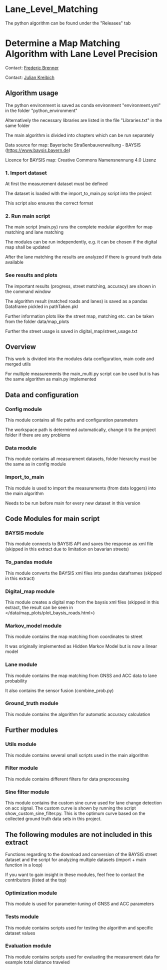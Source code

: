 # Lane_Level_Matching
The python algorithm can be found under the "Releases" tab


# Determine a Map Matching Algorithm with Lane Level Precision

Contact: [Frederic Brenner](mailto:frederic.brenner@tum.de)

Contact: [Julian Kreibich](mailto:julian.kreibich@tum.de)

## Algorithm usage
The python environment is saved as conda environment "environment.yml" in the folder "python_environment"

Alternatively the necessary libraries are listed in the file "Libraries.txt" in the same folder

The main algorithm is divided into chapters which can be run separately

Data source for map: Bayerische Straßenbauverwaltung - BAYSIS (https://www.baysis.bayern.de)

Licence for BAYSIS map: Creative Commons Namensnennung 4.0 Lizenz


### 1. Import dataset
At first the measurement dataset must be defined

The dataset is loaded with the import_to_main.py script into the project

This script also ensures the correct format

### 2. Run main script 
The main script (main.py) runs the complete modular algorithm for map matching and lane matching

The modules can be run independently, e.g. it can be chosen if the digital map shall be updated

After the lane matching the results are analyzed if there is ground truth data available

### See results and plots
The important results (progress, street matching, accuracy) are shown in the command window

The algorithm result (matched roads and lanes) is saved as a pandas Dataframe pickled in pathTaken.pkl

Further information plots like the street map, matching etc. can be taken from the folder data/map_plots

Further the street usage is saved in digital_map/street_usage.txt


## Overview
This work is divided into the modules data configuration, main code and merged utils

For multiple measurements the main_multi.py script can be used but is has the same algorithm as main.py implemented

## Data and configuration

### Config module
This module contains all file paths and configuration parameters

The workspace path is determined automatically, change it to the project folder if there are any problems

### Data module
This module contains all measurement datasets, folder hierarchy must be the same as in config module

### Import_to_main
This module is used to import the measurements (from data loggers) into the main algorithm

Needs to be run before main for every new dataset in this version


## Code Modules for main script

### BAYSIS module
This module connects to BAYSIS API and saves the response as xml file
(skipped in this extract due to limitation on bavarian streets)

### To_pandas module
This module converts the BAYSIS xml files into pandas dataframes (skipped in this extract)

### Digital_map module
This module creates a digital map from the baysis xml files (skipped in this extract, 
the result can be seen in </data/map_plots/plot_baysis_roads.html>)

### Markov_model module
This module contains the map matching from coordinates to street

It was originally implemented as Hidden Markov Model but is now a linear model

### Lane module
This module contains the map matching from GNSS and ACC data to lane probability

It also contains the sensor fusion (combine_prob.py)

### Ground_truth module
This module contains the algorithm for automatic accuracy calculation

## Further modules

### Utils module
This module contains several small scripts used in the main algorithm

### Filter module
This module contains different filters for data preprocessing

### Sine filter module
This module contains the custom sine curve used for lane change detection on acc signal.
The custom curve is shown by running the script show_custom_sine_filter.py.
This is the optimum curve based on the collected ground truth data sets in this project.



## The following modules are not included in this extract
Functions regarding to the download and conversion of the BAYSIS street dataset
and the script for analyzing multiple datasets (import + main function in a loop)

If you want to gain insight in these modules, feel free to contact the contributors (listed at the top)

### Optimization module
This module is used for parameter-tuning of GNSS and ACC parameters

### Tests module
This module contains scripts used for testing the algorithm and specific dataset values

### Evaluation module
This module contains scripts used for evaluating the measurement data for example total distance traveled

